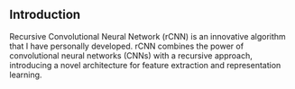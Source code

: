 ## Introduction
Recursive Convolutional Neural Network (rCNN) is an innovative algorithm that I have personally developed. rCNN combines the power of convolutional neural networks (CNNs) with a recursive approach, introducing a novel architecture for feature extraction and representation learning.
